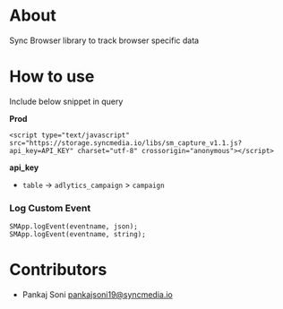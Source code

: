 # About

Sync Browser library to track browser specific data

# How to use

Include below snippet in query

__Prod__

```
<script type="text/javascript" src="https://storage.syncmedia.io/libs/sm_capture_v1.1.js?api_key=API_KEY" charset="utf-8" crossorigin="anonymous"></script>
```

__api_key__

* `table` -> `adlytics_campaign` > `campaign`


### Log Custom Event

```
SMApp.logEvent(eventname, json);
SMApp.logEvent(eventname, string);
```

# Contributors

* Pankaj Soni <pankajsoni19@syncmedia.io>
